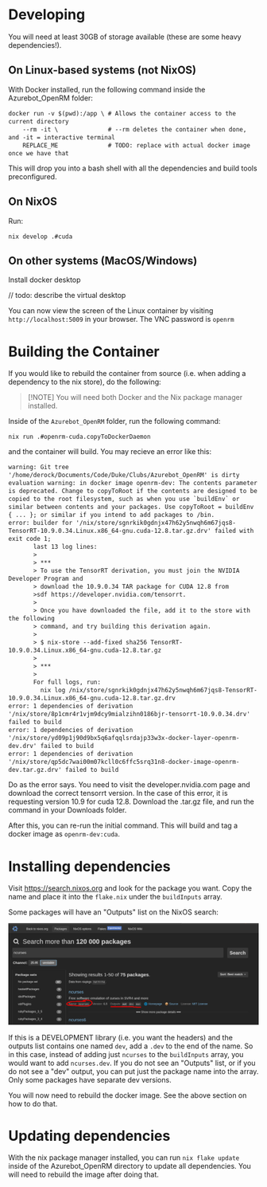 # Developing

You will need at least 30GB of storage available (these are some heavy dependencies!).

## On Linux-based systems (not NixOS)

With Docker installed, run the following command inside the Azurebot_OpenRM folder:
```
docker run -v $(pwd):/app \ # Allows the container access to the current directory
    --rm -it \              # --rm deletes the container when done, and -it = interactive terminal
    REPLACE_ME              # TODO: replace with actual docker image once we have that
```

This will drop you into a bash shell with all the dependencies and build tools preconfigured.

## On NixOS

Run:
```
nix develop .#cuda
```

## On other systems (MacOS/Windows)

Install docker desktop

// todo: describe the virtual desktop 

You can now view the screen of the Linux container by visiting `http://localhost:5009` in your browser. The VNC password is `openrm`

# Building the Container

If you would like to rebuild the container from source (i.e. when adding a dependency to the nix store), do the following:

> [!NOTE] You will need both Docker and the Nix package manager installed.

Inside of the `Azurebot_OpenRM` folder, run the following command:

```
nix run .#openrm-cuda.copyToDockerDaemon
```

and the container will build. You may recieve an error like this:

```
warning: Git tree '/home/derock/Documents/Code/Duke/Clubs/Azurebot_OpenRM' is dirty
evaluation warning: in docker image openrm-dev: The contents parameter is deprecated. Change to copyToRoot if the contents are designed to be copied to the root filesystem, such as when you use `buildEnv` or similar between contents and your packages. Use copyToRoot = buildEnv { ... }; or similar if you intend to add packages to /bin.
error: builder for '/nix/store/sgnrkik0gdnjx47h62y5nwqh6m67jqs8-TensorRT-10.9.0.34.Linux.x86_64-gnu.cuda-12.8.tar.gz.drv' failed with exit code 1;
       last 13 log lines:
       >
       > ***
       > To use the TensorRT derivation, you must join the NVIDIA Developer Program and
       > download the 10.9.0.34 TAR package for CUDA 12.8 from
       >sdf https://developer.nvidia.com/tensorrt.
       >
       > Once you have downloaded the file, add it to the store with the following
       > command, and try building this derivation again.
       >
       > $ nix-store --add-fixed sha256 TensorRT-10.9.0.34.Linux.x86_64-gnu.cuda-12.8.tar.gz
       >
       > ***
       >
       For full logs, run:
         nix log /nix/store/sgnrkik0gdnjx47h62y5nwqh6m67jqs8-TensorRT-10.9.0.34.Linux.x86_64-gnu.cuda-12.8.tar.gz.drv
error: 1 dependencies of derivation '/nix/store/8p1cmr4r1vjm9dcy9mialzihn0186bjr-tensorrt-10.9.0.34.drv' failed to build
error: 1 dependencies of derivation '/nix/store/yd09p1j90d9bx5q6afqqlsrdajp33w3x-docker-layer-openrm-dev.drv' failed to build
error: 1 dependencies of derivation '/nix/store/qp5dc7wai00m07kcll0c6ffc5srq31n8-docker-image-openrm-dev.tar.gz.drv' failed to build
```

Do as the error says. You need to visit the developer.nvidia.com page and download the correct tensorrt version. In the case of this error, it is requesting version 10.9 for cuda 12.8. Download the .tar.gz file, and run the command in your Downloads folder.

After this, you can re-run the initial command. This will build and tag a docker image as `openrm-dev:cuda`.

# Installing dependencies

Visit https://search.nixos.org and look for the package you want. Copy the name and place it into the `flake.nix` under the `buildInputs` array.

Some packages will have an "Outputs" list on the NixOS search:

![image of search.nixos.org for ncurses](./.github/nixos-search.png)

If this is a DEVELOPMENT library (i.e. you want the headers) and the outputs list contains one named `dev`, add a `.dev` to the end of the name. So in this case, instead of adding just `ncurses` to the `buildInputs` array, you would want to add `ncurses.dev`. If you do not see an "Outputs" list, or if you do not see a "dev" output, you can put just the package name into the array. Only some packages have separate dev versions.

You will now need to rebuild the docker image. See the above section on how to do that.

# Updating dependencies

With the nix package manager installed, you can run `nix flake update` inside of the Azurebot_OpenRM directory to update all dependencies. You will need to rebuild the image after doing that.
